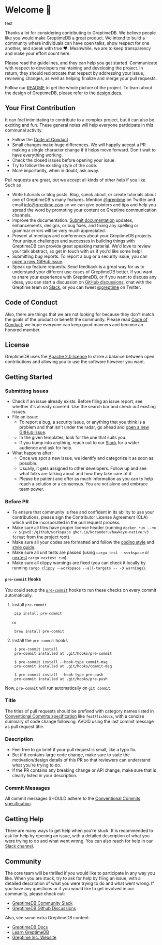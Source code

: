 # Welcome 👋

test

Thanks a lot for considering contributing to GreptimeDB. We believe people like you would make GreptimeDB a great product. We intend to build a community where individuals can have open talks, show respect for one another, and speak with true ❤️. Meanwhile, we are to keep transparency and make your effort count here.

Please read the guidelines, and they can help you get started. Communicate with respect to developers maintaining and developing the project. In return, they should reciprocate that respect by addressing your issue, reviewing changes, as well as helping finalize and merge your pull requests.

Follow our [README](https://github.com/GreptimeTeam/greptimedb#readme) to get the whole picture of the project. To learn about the design of GreptimeDB, please refer to the [design docs](https://github.com/GrepTimeTeam/docs).

## Your First Contribution

It can feel intimidating to contribute to a complex project, but it can also be exciting and fun. These general notes will help everyone participate in this communal activity.

- Follow the [Code of Conduct](https://github.com/GreptimeTeam/greptimedb/blob/main/CODE_OF_CONDUCT.md)
- Small changes make huge differences. We will happily accept a PR making a single character change if it helps move forward. Don't wait to have everything working.
- Check the closed issues before opening your issue.
- Try to follow the existing style of the code.
- More importantly, when in doubt, ask away.

Pull requests are great, but we accept all kinds of other help if you like. Such as

- Write tutorials or blog posts. Blog, speak about, or create tutorials about one of GreptimeDB's many features. Mention [@greptime](https://twitter.com/greptime) on Twitter and email info@greptime.com so we can give pointers and tips and help you spread the word by promoting your content on Greptime communication channels.
- Improve the documentation. [Submit documentation](http://github.com/greptimeTeam/docs/) updates, enhancements, designs, or bug fixes, and fixing any spelling or grammar errors will be very much appreciated.
- Present at meetups and conferences about your GreptimeDB projects. Your unique challenges and successes in building things with GreptimeDB can provide great speaking material. We'd love to review your talk abstract, so get in touch with us if you'd like some help!
- Submitting bug reports. To report a bug or a security issue, you can [open a new GitHub issue](https://github.com/GrepTimeTeam/greptimedb/issues/new).
- Speak up feature requests. Send feedback is a great way for us to understand your different use cases of GreptimeDB better. If you want to share your experience with GreptimeDB, or if you want to discuss any ideas, you can start a discussion on [GitHub discussions](https://github.com/GreptimeTeam/greptimedb/discussions), chat with the Greptime team on [Slack](https://greptime.com/slack), or you can tweet [@greptime](https://twitter.com/greptime) on Twitter.

## Code of Conduct

Also, there are things that we are not looking for because they don't match the goals of the product or benefit the community. Please read [Code of Conduct](https://github.com/GreptimeTeam/greptimedb/blob/main/CODE_OF_CONDUCT.md); we hope everyone can keep good manners and become an honored member.

## License

GreptimeDB uses the [Apache 2.0 license](https://github.com/GreptimeTeam/greptimedb/blob/master/LICENSE) to strike a balance between open contributions and allowing you to use the software however you want.

## Getting Started

### Submitting Issues

- Check if an issue already exists. Before filing an issue report, see whether it's already covered. Use the search bar and check out existing issues.
- File an issue:
  - To report a bug, a security issue, or anything that you think is a problem and that isn't under the radar, go ahead and [open a new GitHub issue](https://github.com/GrepTimeTeam/greptimedb/issues/new).
  - In the given templates, look for the one that suits you.
  - If you bump into anything, reach out to our [Slack](https://greptime.com/slack) for a wider audience and ask for help.
- What happens after:
  - Once we spot a new issue, we identify and categorize it as soon as possible.
  - Usually, it gets assigned to other developers. Follow up and see what folks are talking about and how they take care of it.
  - Please be patient and offer as much information as you can to help reach a solution or a consensus. You are not alone and embrace team power.

### Before PR

- To ensure that community is free and confident in its ability to use your contributions, please sign the Contributor License Agreement (CLA) which will be incorporated in the pull request process.
- Make sure all files have proper license header (running `docker run --rm -v $(pwd):/github/workspace ghcr.io/korandoru/hawkeye-native:v3 format` from the project root).
- Make sure all your codes are formatted and follow the [coding style](https://pingcap.github.io/style-guide/rust/) and [style guide](docs/style-guide.md).
- Make sure all unit tests are passed (using `cargo test --workspace` or [nextest](https://nexte.st/index.html) `cargo nextest run`).
- Make sure all clippy warnings are fixed (you can check it locally by running `cargo clippy --workspace --all-targets -- -D warnings`).

#### `pre-commit` Hooks

You could setup the [`pre-commit`](https://pre-commit.com/#plugins) hooks to run these checks on every commit automatically.

1. Install `pre-commit`

        pip install pre-commit

    or

        brew install pre-commit

2. Install the `pre-commit` hooks

        $ pre-commit install
        pre-commit installed at .git/hooks/pre-commit

        $ pre-commit install --hook-type commit-msg
        pre-commit installed at .git/hooks/commit-msg

        $ pre-commit install --hook-type pre-push
        pre-commit installed at .git/hooks/pre-push

Now, `pre-commit` will run automatically on `git commit`.

### Title

The titles of pull requests should be prefixed with category names listed in [Conventional Commits specification](https://www.conventionalcommits.org/en/v1.0.0)
like `feat`/`fix`/`docs`, with a concise summary of code change following. AVOID using the last commit message as pull request title.

### Description

- Feel free to go brief if your pull request is small, like a typo fix.
- But if it contains large code change, make sure to state the motivation/design details of this PR so that reviewers can understand what you're trying to do.
- If the PR contains any breaking change or API change, make sure that is clearly listed in your description.

### Commit Messages

All commit messages SHOULD adhere to the [Conventional Commits specification](https://conventionalcommits.org/).

## Getting Help

There are many ways to get help when you're stuck. It is recommended to ask for help by opening an issue, with a detailed description
of what you were trying to do and what went wrong. You can also reach for help in our [Slack channel](https://greptime.com/slack).

## Community

The core team will be thrilled if you would like to participate in any way you like. When you are stuck, try to ask for help by filing an issue, with a detailed description of what you were trying to do and what went wrong. If you have any questions or if you would like to get involved in our community, please check out:

- [GreptimeDB Community Slack](https://greptime.com/slack)
- [GreptimeDB Github Discussions](https://github.com/GreptimeTeam/greptimedb/discussions)

Also, see some extra GreptimeDB content:

- [GreptimeDB Docs](https://docs.greptime.com/)
- [Learn GreptimeDB](https://greptime.com/product/db)
- [Greptime Inc. Website](https://greptime.com)
